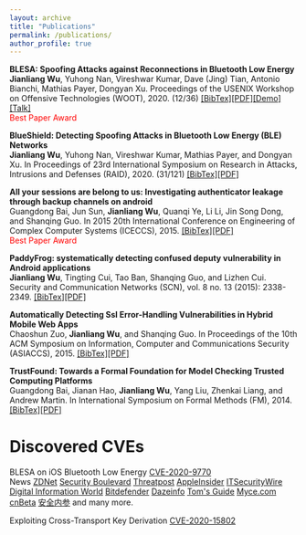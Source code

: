 ```yaml
---
layout: archive
title: "Publications"
permalink: /publications/
author_profile: true
---
```

**BLESA: Spoofing Attacks against Reconnections in Bluetooth Low Energy**<br/>
**Jianliang Wu**, Yuhong Nan, Vireshwar Kumar, Dave (Jing) Tian, Antonio Bianchi, Mathias Payer, Dongyan Xu. Proceedings of the USENIX Workshop on Offensive Technologies (WOOT), 2020. (12/36)
[[BibTex]](https://allenjlw.github.io/portfolio/bib-blesa/)[[PDF]](https://github.com/allenjlw/allenjlw.github.io/raw/master/pdfpapers/blesa.pdf)[[Demo]](https://allenjlw.github.io/portfolio/blesa_demo/)[[Talk]](https://www.usenix.org/conference/woot20/presentation/wu)<br/>
<span style="color:red">Best Paper Award</span>

**BlueShield: Detecting Spoofing Attacks in Bluetooth Low Energy (BLE) Networks**<br/>
**Jianliang Wu**, Yuhong Nan, Vireshwar Kumar, Mathias Payer, and Dongyan Xu. In Proceedings of 23rd International Symposium on Research in Attacks, Intrusions and Defenses (RAID), 2020. (31/121)
[[BibTex]]()[[PDF]](https://github.com/allenjlw/allenjlw.github.io/raw/master/pdfpapers/blueshield.pdf)

**All your sessions are belong to us: Investigating authenticator leakage through backup channels on android**<br/>
Guangdong Bai, Jun Sun, **Jianliang Wu**, Quanqi Ye, Li Li, Jin Song Dong, and Shanqing Guo. In 2015 20th International Conference on Engineering of Complex Computer Systems (ICECCS), 2015.
[[BibTex]](https://allenjlw.github.io/portfolio/bib-all-your/)[[PDF]](https://ieeexplore.ieee.org/abstract/document/7384230)<br/>
<span style="color:red">Best Paper Award</span>

**PaddyFrog: systematically detecting confused deputy vulnerability in Android applications**<br/>
**Jianliang Wu**, Tingting Cui, Tao Ban, Shanqing Guo, and Lizhen Cui. Security and Communication Networks (SCN), vol. 8 no. 13 (2015): 2338-2349.
[[BibTex]](https://allenjlw.github.io/portfolio/bib-paddyfrog/)[[PDF]]((https://onlinelibrary.wiley.com/doi/full/10.1002/sec.1179))

**Automatically Detecting Ssl Error-Handling Vulnerabilities in Hybrid Mobile Web Apps**<br/>
Chaoshun Zuo, **Jianliang Wu**, and Shanqing Guo. In Proceedings of the 10th ACM Symposium on Information, Computer and Communications Security (ASIACCS), 2015.
[[BibTex]](https://allenjlw.github.io/portfolio/bib-ssl-error/)[[PDF]](https://dl.acm.org/citation.cfm?id=2714583)

**TrustFound: Towards a Formal Foundation for Model Checking Trusted Computing Platforms**<br/>
Guangdong Bai, Jianan Hao, **Jianliang Wu**, Yang Liu, Zhenkai Liang, and Andrew Martin. In International Symposium on Formal Methods (FM), 2014.
[[BibTex]](https://allenjlw.github.io/portfolio/bib-trustfound/)[[PDF]](https://link.springer.com/chapter/10.1007/978-3-319-06410-9_8)

# Discovered CVEs
BLESA on iOS Bluetooth Low Energy [CVE-2020-9770](https://support.apple.com/en-us/HT211102)<br/>
News [ZDNet](https://www.zdnet.com/article/billions-of-devices-vulnerable-to-new-blesa-bluetooth-security-flaw/) [Security Boulevard](https://securityboulevard.com/2020/07/bluetooth-reconnection-flaw-could-lead-to-spoofing-attacks/) [Threatpost](https://threatpost.com/bluetooth-spoofing-bug-iot-devices/159291/) [AppleInsider](https://appleinsider.com/articles/20/09/17/blesa-bluetooth-vulnerability-impacts-billions-of-devices-but-ios-users-are-safe) [ITSecurityWire](https://itsecuritywire.com/quick-bytes/blesa-bluetooth-security-flaw-could-affect-billions-of-devices/) [Digital Information World](https://www.digitalinformationworld.com/2020/09/the-new-blesa-bluetooth-security-flaw-can-keep-billions-of-devices-vulnerable.html) [Bitdefender](https://www.bitdefender.com/box/blog/iot-news/new-blesa-bluetooth-vulnerability-affect-billions-iot-devices-researchers-warn/) [Dazeinfo](https://dazeinfo.com/2020/09/17/bluetooth-vulnerability-blesa-devices-rick/) [Tom's Guide](https://www.tomsguide.com/news/blesa-bluetooth-attack) [Myce.com](https://www.myce.com/news/blesa-bluetooth-flaw-affects-iot-devices-94440/) [cnBeta](https://www.cnbeta.com/articles/tech/1030087.htm) [安全内参](https://www.secrss.com/articles/25770) and many more.

Exploiting Cross-Transport Key Derivation [CVE-2020-15802](https://www.bluetooth.com/learn-about-bluetooth/bluetooth-technology/bluetooth-security/blurtooth/)
